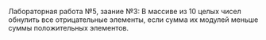 Лабораторная работа №5, заание №3: В массиве из 10 целых чисел обнулить все отрицательные элементы, если сумма их модулей меньше суммы положительных элементов.
